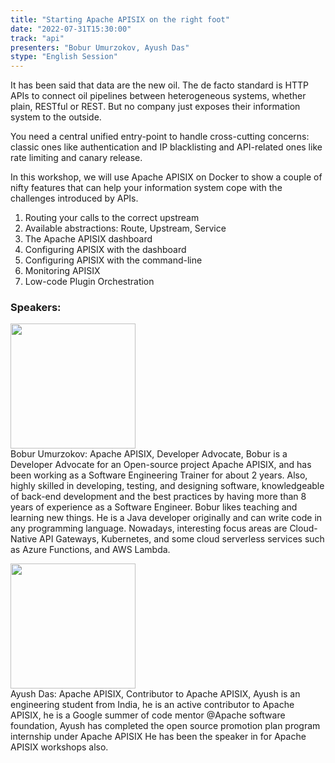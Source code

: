 ```yaml
---
title: "Starting Apache APISIX on the right foot"
date: "2022-07-31T15:30:00"
track: "api"
presenters: "Bobur Umurzokov, Ayush Das"
stype: "English Session"
---
```

It has been said that data are the new oil. The de facto standard is HTTP APIs to connect oil pipelines between heterogeneous systems, whether plain, RESTful or REST. But no company just exposes their information system to the outside.

You need a central unified entry-point to handle cross-cutting concerns: classic ones like authentication and IP blacklisting and API-related ones like rate limiting and canary release.

In this workshop, we will use Apache APISIX on Docker to show a couple of nifty features that can help your information system cope with the challenges introduced by APIs.

1. Routing your calls to the correct upstream
2. Available abstractions: Route, Upstream, Service
3. The Apache APISIX dashboard
4. Configuring APISIX with the dashboard
5. Configuring APISIX with the command-line
6. Monitoring APISIX
7. Low-code Plugin Orchestration

 ### Speakers: 
 <img src="images/speaker/1108.png" width="200" /><br>Bobur Umurzokov: Apache APISIX, Developer Advocate, Bobur is a Developer Advocate for an Open-source project Apache APISIX, and has been working as a Software Engineering Trainer for about 2 years. Also, highly skilled in developing, testing, and designing software, knowledgeable of back-end development and the best practices by having more than 8 years of experience as a Software Engineer. Bobur likes teaching and learning new things. He is a Java developer originally and can write code in any programming language. Nowadays, interesting focus areas are Cloud-Native API Gateways, Kubernetes, and some cloud serverless services such as Azure Functions, and AWS Lambda.

 <img src="images/speaker/1108_2.png" width="200" /><br>Ayush Das: Apache APISIX, Contributor to Apache APISIX, Ayush is an engineering student from India, he is an active contributor to Apache APISIX, he is a Google summer of code mentor @Apache software foundation,
Ayush has completed the open source promotion plan program internship under Apache APISIX
He has been the speaker in for Apache APISIX workshops also.

 